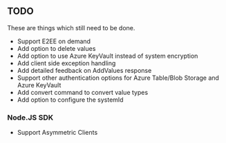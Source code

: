## TODO

These are things which still need to be done.

- Support E2EE on demand
- Add option to delete values
- Add option to use Azure KeyVault instead of system encryption
- Add client side exception handling
- Add detailed feedback on AddValues response
- Support other authentication options for Azure Table/Blob Storage and Azure KeyVault
- Add convert command to convert value types
- Add option to configure the systemId

### Node.JS SDK

- Support Asymmetric Clients
